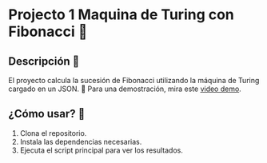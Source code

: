 # Projecto 1 Maquina de Turing con Fibonacci 🔄

## Descripción 📝
El proyecto calcula la sucesión de Fibonacci utilizando la máquina de Turing cargado en un JSON. 🎥 Para una demostración, mira este [video demo](https://www.youtube.com/shorts/ZLqXVzUvGTI).

## ¿Cómo usar? 🚀
1. Clona el repositorio.
2. Instala las dependencias necesarias.
3. Ejecuta el script principal para ver los resultados.

